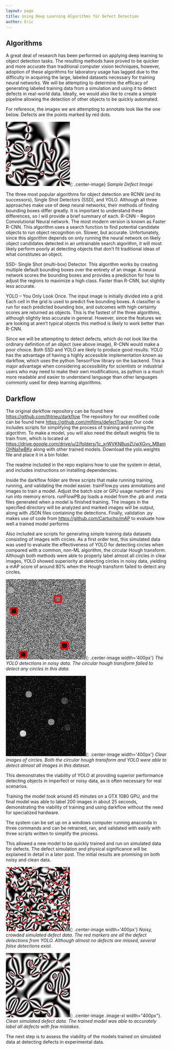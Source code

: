 ```yaml
---
layout: page
title: Using Deep Learning Algorithms for Defect Detection
author: Eric
---
```


## Algorithms
A great deal of research has been performed on applying deep learning to object detection tasks. The resulting methods have proved to be quicker and more accurate than traditional computer vision techniques, however, adoption of these algorithms for laboratory usage has lagged due to the difficulty in acquiring the large, labeled datasets necessary for training neural networks. We will be attempting to determine the efficacy of generating labeled training data from a simulation and using it to detect defects in real-world data. Ideally, we would also like to create a simple pipeline allowing the detection of other objects to be quickly automated.

For reference, the images we are attempting to annotate look like the one below. Defects are the points marked by red dots.

![Sample Defect Image ](/assets/images/153248_defect11SIMMARKED.jpg "Sample Defect Image"){: .center-image}
*Sample Defect Image*


The three most popular algorithms for object detection are RCNN (and its successors), Single Shot Detectors (SSD), and YOLO. Although all three approaches make use of deep neural networks, their methods of finding bounding boxes differ greatly. It is important to understand these differences, so I will provide a brief summary of each.
R-CNN – Region Convolutional Neural network. The most modern version is known as Faster R-CNN. This algorithm uses a search function to find potential candidate objects to run object recognition on. Slower, but accurate. Unfortunately, since this algorithm depends on only running the neural network on likely object candidates detected in an untrainable search algorithm, it will most likely perform poorly at detecting objects that don’t fit traditional ideas of what constitutes an object.

SSD- Single Shot (multi-box) Detector. This algorithm works by creating multiple default bounding boxes over the entirety of an image. A neural network scores the bounding boxes and provides a prediction for how to adjust the regions to maximize a high class. Faster than R-CNN, but slightly less accurate. 

YOLO – You Only Look Once. The input image is initially divided into a grid. Each cell in the grid is used to predict five bounding boxes. A classifier is run for each predicted bounding box, and outcomes with high certainty scores are returned as objects. This is the fastest of the three algorithms, although slightly less accurate in general. However, since the features we are looking at aren’t typical objects this method is likely to work better than R-CNN.

Since we will be attempting to detect defects, which do not look like the ordinary definition of an object (see above image), R-CNN would make a poor choice. Both SSD and YOLO are likely to produce good results. YOLO has the advantage of having a highly accessible implementation known as darkflow, which uses the python TensorFlow library on the backend. This a major advantage when considering accessibility for scientists or industrial users who may need to make their own modifications, as python is a much more readable and easier to understand language than other languages commonly used for deep learning algorithms.

## Darkflow
The original darkflow repository can be found here https://github.com/thtrieu/darkflow
The repository for our modified code can be found here https://github.com/mlfilms/defectTracker
Our code includes scripts for simplifying the process of training and running the algorithm.
To make a model, you will also need the default weights file to train from, which is located at https://drive.google.com/drive/u/2/folders/1c_xrWVKNBuqZUwXGvv_MBamOHNa1wBKy along with other trained models. Download the yolo.weights file and place it in a bin folder.

The readme included in the repo explains how to use the system in detail, and includes instructions on installing dependencies.

Inside the darkflow folder are three scripts that make running training, running, and validating the model easier. trainFlow.py uses annotations and images to train a model. Adjust the batch size or GPU usage number if you run into memory errors. runFlowPB.py loads a model from the .pb and .meta files generated when a model is finished training. The images in the specified directory will be analyzed and marked images will be output, along with JSON files containing the detections. Finally, validation .py makes use of code from https://github.com/Cartucho/mAP to evaluate how well a trained model performs

Also included are scripts for generating simple training data datasets consisting of images with circles. As a first order test, this simulated data was used to evaluate the effectiveness of YOLO for detecting circles when compared with a common, non-ML algorithm, the circular Hough transform. Although both methods were able to properly label almost all circles in clear images, YOLO showed superiority at detecting circles in noisy data, yielding a mAP score of around 80% when the Hough transform failed to detect any circles.

![Noisy Circles ](/assets/images/circle_14.jpg "Noisy Circles"){: .center-image width='400px'}
*The YOLO detections in noisy data. The circular hough transform failed to detect any circles in this data.*

![Clear Circles ](/assets/images/circle_4.jpg "Clear Circles"){: .center-image width='400px'}
*Clear images of circles. Both the circular hough transform and YOLO were able to detect almost all images in this dataset.*

This demonstrates the viability of YOLO at providing superior performance detecting objects in imperfect or noisy data, as is often necessary for real scenarios.

Training the model took around 45 minutes on a GTX 1080 GPU, and the final model was able to label 200 images in about 25 seconds, demonstrating the viability of training and using darkflow without the need for specialized hardware.

The system can be set up on a windows computer running anaconda in three commands and can be retrained, ran, and validated with easily with three scripts written to simplify the process.

This allowed a new model to be quickly trained and run on simulated data for defects. The defect simulation and physical significance will be explained in detail in a later post. The initial results are promising on both noisy and clean data. 

![Noisy Defects ](/assets/images/2485_defect63.jpg "Noisy Defects"){: .center-image width='400px'}
*Noisy, crowded simulated defect data. The red markers are all the defect detections from YOLO. Although almost no defects are missed, several false detections exist.*

![Clear Defects ](/assets/images/153248_defect8.jpg "Clear Defects"){: .center-image .image-xl width="400px"}.
*Clean simulated defect data. The trained model was able to accurately label all defects with few mistakes.*

The next step is to assess the viability of the models trained on simulated data at detecting defects in experimental data.
